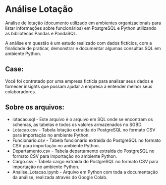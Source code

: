 # Análise Lotação

Análise de lotação (documento utilizado em ambientes organizacionais para listar informações sobre funcionários) em PostgreSQL e Python utilizando as bibliotecas Pandas e PandaSQL.

A análise em questão é um estudo realizado com dados fictícios, com a finalidade de praticar, demonstrar e documentar algumas consultas SQL em ambiente Python.

## Case:

Você foi contratado por uma empresa fictícia para analisar seus dados e fornecer insights que possam ajudar a empresa a entender melhor seus colaboradores.

## Sobre os arquivos:

- lotacao.sql - Este arquivo é o arquivo em SQL onde se encontram os schemas, as tabelas e todos os valores armazenados no SGBD.
- Lotacao.csv - Tabela lotação extraída do PostgreSQL no formato CSV para importação no ambiente Python.
- Funcionario.csv - Tabela funcionário extraída do PostgreSQL no formato CSV para importação no ambiente Python.
- Departamento.csv - Tabela departamento extraída do PostgreSQL no formato CSV para importação no ambiente Python.
- Cargo.csv - Tabela cargo extraída do PostgreSQL no formato CSV para importação no ambiente Python.
- Analise_Lotacao.ipynb - Arquivo em Python com toda a documentação da análise, realizada através do Google Colab.
